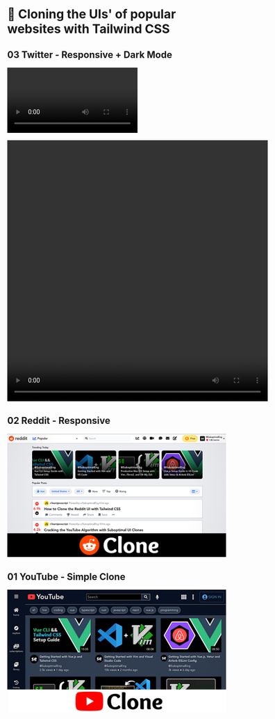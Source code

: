 # 🍃 Cloning the UIs' of popular websites with Tailwind CSS

## 03 Twitter - Responsive + Dark Mode
![demo](demos/03_twitter.mp4)

<video width="600" height="600" controls>
  <source src="/demos/03_twitter.mp4" type="video/mp4">
</video>

## 02 Reddit - Responsive
<img src="/demos/02.png" width="600">

## 01 YouTube - Simple Clone
<img src="/demos/01.png" width="600">
